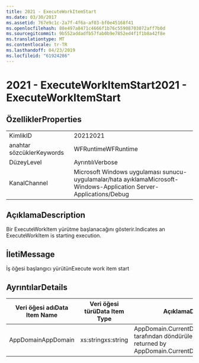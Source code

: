 ```yaml
---
title: 2021 - ExecuteWorkItemStart
ms.date: 03/30/2017
ms.assetid: 767e9c1c-2a7f-4f6a-af03-bf0e45168f41
ms.openlocfilehash: 88e497a8471c4666f1b76c55908703072aff7b0d
ms.sourcegitcommit: 9b552addadfb57fab0b9e7852ed4f1f1b8a42f8e
ms.translationtype: MT
ms.contentlocale: tr-TR
ms.lasthandoff: 04/23/2019
ms.locfileid: "61924286"
---
```

# <a name="2021---executeworkitemstart"></a><span data-ttu-id="54923-102">2021 - ExecuteWorkItemStart</span><span class="sxs-lookup"><span data-stu-id="54923-102">2021 - ExecuteWorkItemStart</span></span>
## <a name="properties"></a><span data-ttu-id="54923-103">Özellikler</span><span class="sxs-lookup"><span data-stu-id="54923-103">Properties</span></span>  
  
|||  
|-|-|  
|<span data-ttu-id="54923-104">Kimlik</span><span class="sxs-lookup"><span data-stu-id="54923-104">ID</span></span>|<span data-ttu-id="54923-105">2021</span><span class="sxs-lookup"><span data-stu-id="54923-105">2021</span></span>|  
|<span data-ttu-id="54923-106">anahtar sözcükler</span><span class="sxs-lookup"><span data-stu-id="54923-106">Keywords</span></span>|<span data-ttu-id="54923-107">WFRuntime</span><span class="sxs-lookup"><span data-stu-id="54923-107">WFRuntime</span></span>|  
|<span data-ttu-id="54923-108">Düzey</span><span class="sxs-lookup"><span data-stu-id="54923-108">Level</span></span>|<span data-ttu-id="54923-109">Ayrıntılı</span><span class="sxs-lookup"><span data-stu-id="54923-109">Verbose</span></span>|  
|<span data-ttu-id="54923-110">Kanal</span><span class="sxs-lookup"><span data-stu-id="54923-110">Channel</span></span>|<span data-ttu-id="54923-111">Microsoft Windows uygulaması sunucu-uygulamalar/hata ayıklama</span><span class="sxs-lookup"><span data-stu-id="54923-111">Microsoft-Windows-Application Server-Applications/Debug</span></span>|  
  
## <a name="description"></a><span data-ttu-id="54923-112">Açıklama</span><span class="sxs-lookup"><span data-stu-id="54923-112">Description</span></span>  
 <span data-ttu-id="54923-113">Bir ExecuteWorkItem yürütme başlanacağını gösterir.</span><span class="sxs-lookup"><span data-stu-id="54923-113">Indicates an ExecuteWorkItem is starting execution.</span></span>  
  
## <a name="message"></a><span data-ttu-id="54923-114">İleti</span><span class="sxs-lookup"><span data-stu-id="54923-114">Message</span></span>  
 <span data-ttu-id="54923-115">İş öğesi başlangıcı yürütün</span><span class="sxs-lookup"><span data-stu-id="54923-115">Execute work item start</span></span>  
  
## <a name="details"></a><span data-ttu-id="54923-116">Ayrıntılar</span><span class="sxs-lookup"><span data-stu-id="54923-116">Details</span></span>  
  
|<span data-ttu-id="54923-117">Veri öğesi adı</span><span class="sxs-lookup"><span data-stu-id="54923-117">Data Item Name</span></span>|<span data-ttu-id="54923-118">Veri öğesi türü</span><span class="sxs-lookup"><span data-stu-id="54923-118">Data Item Type</span></span>|<span data-ttu-id="54923-119">Açıklama</span><span class="sxs-lookup"><span data-stu-id="54923-119">Description</span></span>|  
|--------------------|--------------------|-----------------|  
|<span data-ttu-id="54923-120">AppDomain</span><span class="sxs-lookup"><span data-stu-id="54923-120">AppDomain</span></span>|<span data-ttu-id="54923-121">xs:string</span><span class="sxs-lookup"><span data-stu-id="54923-121">xs:string</span></span>|<span data-ttu-id="54923-122">AppDomain.CurrentDomain.FriendlyName tarafından döndürülen dize.</span><span class="sxs-lookup"><span data-stu-id="54923-122">The string returned by AppDomain.CurrentDomain.FriendlyName.</span></span>|
